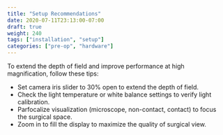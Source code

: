 ```yaml
---
title: "Setup Recommendations"
date: 2020-07-11T23:13:00-07:00
draft: true
weight: 240
tags: ["installation", "setup"]
categories: ["pre-op", "hardware"]
---
```


To extend the depth of field and improve performance at high magnification, follow these tips:
* Set camera iris slider to 30% open to extend the depth of field.
* Check the light temperature or white balance settings to verify light calibration.
* Parfocalize visualization (microscope, non-contact, contact) to focus the surgical space.
* Zoom in to fill the display to maximize the quality of surgical view.
